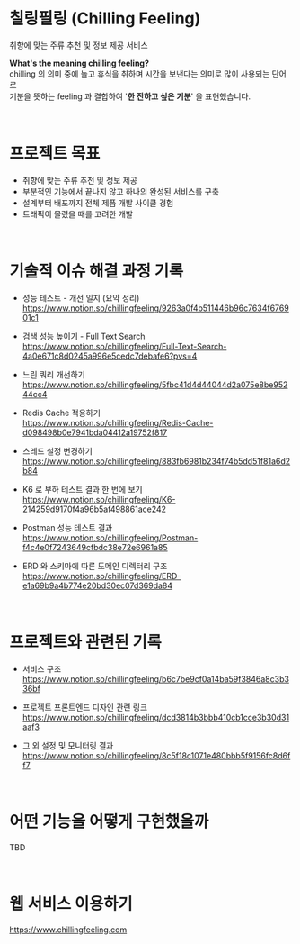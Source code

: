 # 칠링필링 (Chilling Feeling)
취향에 맞는 주류 추천 및 정보 제공 서비스

<b> What's the meaning chilling feeling? </b><br>
chilling 의 의미 중에 놀고 휴식을 취하며 시간을 보낸다는 의미로 많이 사용되는 단어로 <br>
기분을 뜻하는 feeling 과 결합하여 '<b>한 잔하고 싶은 기분</b>' 을 표현했습니다. <br>

<br>

# 프로젝트 목표
- 취향에 맞는 주류 추천 및 정보 제공
- 부분적인 기능에서 끝나지 않고 하나의 완성된 서비스를 구축
- 설계부터 배포까지 전체 제품 개발 사이클 경험
- 트래픽이 몰렸을 때를 고려한 개발

<br>

# 기술적 이슈 해결 과정 기록
- 성능 테스트 - 개선 일지 (요약 정리) <br>
https://www.notion.so/chillingfeeling/9263a0f4b511446b96c7634f676901c1

- 검색 성능 높이기 - Full Text Search <br>
https://www.notion.so/chillingfeeling/Full-Text-Search-4a0e671c8d0245a996e5cedc7debafe6?pvs=4

- 느린 쿼리 개선하기 <br>
https://www.notion.so/chillingfeeling/5fbc41d4d44044d2a075e8be95244cc4

- Redis Cache 적용하기 <br>
https://www.notion.so/chillingfeeling/Redis-Cache-d098498b0e7941bda04412a19752f817

- 스레드 설정 변경하기 <br>
https://www.notion.so/chillingfeeling/883fb6981b234f74b5dd51f81a6d2b84

- K6 로 부하 테스트 결과 한 번에 보기 <br>
https://www.notion.so/chillingfeeling/K6-214259d9170f4a96b5af498861ace242

- Postman 성능 테스트 결과 <br>
https://www.notion.so/chillingfeeling/Postman-f4c4e0f7243649cfbdc38e72e6961a85

- ERD 와 스키마에 따른 도메인 디렉터리 구조 <br>
https://www.notion.so/chillingfeeling/ERD-e1a69b9a4b774e20bd30ec07d369da84

<br>

# 프로젝트와 관련된 기록
- 서비스 구조 <br>
https://www.notion.so/chillingfeeling/b6c7be9cf0a14ba59f3846a8c3b336bf

- 프로젝트 프론트엔드 디자인 관련 링크 <br>
https://www.notion.so/chillingfeeling/dcd3814b3bbb410cb1cce3b30d31aaf3

- 그 외 설정 및 모니터링 결과 <br>
https://www.notion.so/chillingfeeling/8c5f18c1071e480bbb5f9156fc8d6ff7

<br>

# 어떤 기능을 어떻게 구현했을까
TBD

<br>

# 웹 서비스 이용하기
https://www.chillingfeeling.com <br>

<br>

